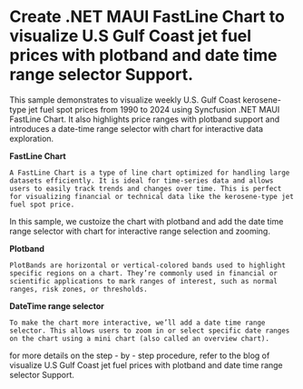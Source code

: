 # Create .NET MAUI FastLine Chart to visualize U.S Gulf Coast jet fuel prices with plotband and date time range selector Support.
This sample demonstrates to visualize weekly U.S. Gulf Coast kerosene-type jet fuel spot prices from 1990 to 2024 using Syncfusion .NET MAUI FastLine Chart. It also highlights price ranges with plotband support and introduces a date-time range selector with chart for interactive data exploration.

**FastLine Chart**

    A FastLine Chart is a type of line chart optimized for handling large datasets efficiently. It is ideal for time-series data and allows users to easily track trends and changes over time. This is perfect for visualizing financial or technical data like the kerosene-type jet fuel spot price.

In this sample, we custoize the chart with plotband and add the date time range selector with chart for interactive range selection and zooming.

**Plotband**

    PlotBands are horizontal or vertical-colored bands used to highlight specific regions on a chart. They’re commonly used in financial or scientific applications to mark ranges of interest, such as normal ranges, risk zones, or thresholds.

**DateTime range selector**

    To make the chart more interactive, we’ll add a date time range selector. This allows users to zoom in or select specific date ranges on the chart using a mini chart (also called an overview chart).

for more details on the step - by - step procedure, refer to the blog of visualize U.S Gulf Coast jet fuel prices with plotband and date time range selector Support.